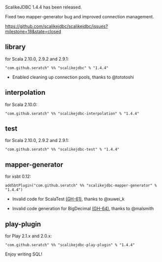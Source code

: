 ScalikeJDBC 1.4.4 has been released. 

Fixed two mapper-generator bug and improved connection management.

https://github.com/scalikejdbc/scalikejdbc/issues?milestone=18&state=closed


## library

for Scala 2.10.0, 2.9.2 and 2.9.1:

    "com.github.seratch" %% "scalikejdbc" % "1.4.4"

* Enabled cleaning up connection pools, thanks to @tototoshi

## interpolation

for Scala 2.10.0:

    "com.github.seratch" %% "scalikejdbc-interpolation" % "1.4.4"

## test

for Scala 2.10.0, 2.9.2 and 2.9.1:

    "com.github.seratch" %% "scalikejdbc-test" % "1.4.4"

## mapper-generator

for xsbt 0.12:

    addSbtPlugin("com.github.seratch" %% "scalikejdbc-mapper-generator" % "1.4.4")

* Invalid code for ScalaTest [(GH-61)](https://github.com/scalikejdbc/scalikejdbc/issues/61), thanks to @xuwei_k

* Invalid code generation for BigDecimal [(GH-64)](https://github.com/scalikejdbc/scalikejdbc/issues/64), thanks to @malsmith 

## play-plugin

for Play 2.1.x and 2.0.x:

    "com.github.seratch" %% "scalikejdbc-play-plugin" % "1.4.4"

Enjoy writing SQL!

